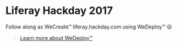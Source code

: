 # Liferay Hackday 2017

Follow along as WeCreate&trade; liferay.hackday.com using WeDeploy&trade; :stuck_out_tongue_winking_eye:

> [Learn more about WeDeploy&trade;](http://wedeploy.com/)